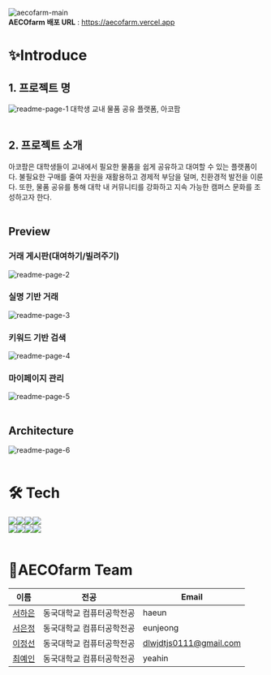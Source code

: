 ![aecofarm-main](https://github.com/user-attachments/assets/e97f78e4-f692-4814-bc7a-30599864dee4)
<br>
**AECOfarm 배포 URL** : https://aecofarm.vercel.app

# ✨Introduce
## 1. 프로젝트 명
![readme-page-1](https://github.com/user-attachments/assets/a1bf83dd-20ed-4692-b6a1-b134276affd9)
대학생 교내 물품 공유 플랫폼, 아코팜
<br>
<br>

## 2. 프로젝트 소개
아코팜은 대학생들이 교내에서 필요한 물품을 쉽게 공유하고 대여할 수 있는 플랫폼이다. 불필요한 구매를 줄여 자원을 재활용하고 경제적 부담을 덜며, 친환경적 발전을 이룬다. 또한, 물품 공유를 통해 대학 내 커뮤니티를 강화하고 지속 가능한 캠퍼스 문화를 조성하고자 한다.
<br>
<br>

## Preview
### 거래 게시판(대여하기/빌려주기)
![readme-page-2](https://github.com/user-attachments/assets/dbc016c6-2453-4661-a57c-9c5faaa5ea1b)
<br>

### 실명 기반 거래
![readme-page-3](https://github.com/user-attachments/assets/25399dcb-fa85-47e2-afd4-ddbef00743f3)
<br>

### 키워드 기반 검색
![readme-page-4](https://github.com/user-attachments/assets/573f2ccd-9c08-47ca-ba2e-27098a293633)
<br>

### 마이페이지 관리
![readme-page-5](https://github.com/user-attachments/assets/f6567e73-6037-4537-b88f-6452c302c72e)
<br>
<br>

## Architecture
![readme-page-6](https://github.com/user-attachments/assets/b4188b0a-f7c3-445b-a1ba-48ea23106c8a)
<br>
<br>

# 🛠️ Tech
<img src="https://img.shields.io/badge/FrontEnd-FFB359?style=for-the-badge"><img src = "https://img.shields.io/badge/Next.js-000?logo=nextdotjs&logoColor=fff&style=for-the-badge"><img src="https://img.shields.io/badge/TypeScript-007ACC?style=for-the-badge&logo=typescript&logoColor=white"><img src="https://img.shields.io/badge/React-20232A?style=for-the-badge&logo=react&logoColor=61DAFB">
<br>
<img src="https://img.shields.io/badge/BackEnd-FFB359?style=for-the-badge"><img src="https://img.shields.io/badge/Spring-6DB33F?style=for-the-badge&logo=spring&logoColor=white"><img src="https://img.shields.io/badge/PostgreSQL-316192?style=for-the-badge&logo=postgresql&logoColor=white"><img src = "https://img.shields.io/badge/Amazon_AWS-FF9900?style=for-the-badge&logo=amazonaws&logoColor=white">
<br>
<br>

# 👋AECOfarm Team

| 이름                                  | 전공                 | Email                  |
| ------------------------------------ | ------------------- | --------------------- |
| [서하은](https://github.com/haeun1107) | 동국대학교 컴퓨터공학전공 | haeun                  |
| [서은정](https://github.com/enunsnv)   | 동국대학교 컴퓨터공학전공 | eunjeong               |
| [이정선](https://github.com/leejs0823) | 동국대학교 컴퓨터공학전공 | dlwjdtjs0111@gmail.com |
| [최예인](https://github.com/YeahOut)   | 동국대학교 컴퓨터공학전공 | yeahin                 |


